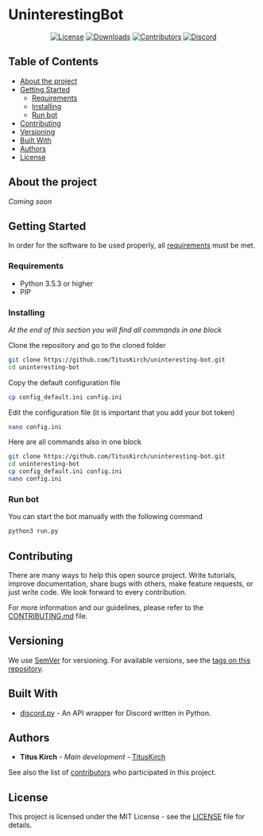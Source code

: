 # UninterestingBot
<p align="center">
    <a href="https://github.com/TitusKirch/uninteresting-bot/blob/master/LICENSE"><img src="https://img.shields.io/github/license/TitusKirch/uninteresting-bot?label=License&labelColor=30363D&color=2FBF50" alt="License"></a>
    <a href="https://github.com/TitusKirch/uninteresting-bot/releases"><img src="https://img.shields.io/github/downloads/TitusKirch/uninteresting-bot/total?label=Downloads&labelColor=30363D&color=2FBF50" alt="Downloads"></a>
    <a href="https://github.com/TitusKirch/uninteresting-bot/graphs/contributors"><img src="https://img.shields.io/github/contributors/TitusKirch/uninteresting-bot?label=Contributors&labelColor=30363D&color=2FBF50" alt="Contributors"></a>
    <a href="https://discord.tkirch.dev"><img src="https://img.shields.io/discord/576562577769889805?label=Discord&labelColor=30363D&color=2FBF50&logoColor=959DA5&logo=Discord" alt="Discord"></a>
</p>

## Table of Contents
* [About the project](#about-the-project)
* [Getting Started](#getting-started)
    * [Requirements](#requirements)
    * [Installing](#installing)
    * [Run bot](#run-bot)
* [Contributing](#contributing)
* [Versioning](#versioning)
* [Built With](#built-with)
* [Authors](#authors)
* [License](#license)

## About the project
*Coming soon*

## Getting Started
In order for the software to be used properly, all [requirements](#requirements) must be met.

### Requirements
* Python 3.5.3 or higher
* PIP

### Installing
*At the end of this section you will find all commands in one block*

Clone the repository and go to the cloned folder
```bash
git clone https://github.com/TitusKirch/uninteresting-bot.git
cd uninteresting-bot
```

Copy the default configuration file
```bash
cp config_default.ini config.ini 
```

Edit the configuration file (it is important that you add your bot token)
```bash
nano config.ini 
```

Here are all commands also in one block
```bash
git clone https://github.com/TitusKirch/uninteresting-bot.git
cd uninteresting-bot
cp config_default.ini config.ini 
nano config.ini 
```

### Run bot
You can start the bot manually with the following command
```bash
python3 run.py 
```

## Contributing
There are many ways to help this open source project. Write tutorials, improve documentation, share bugs with others, make feature requests, or just write code. We look forward to every contribution.

For more information and our guidelines, please refer to the [CONTRIBUTING.md](CONTRIBUTING.md) file.

## Versioning
We use [SemVer](http://semver.org/) for versioning. For available versions, see the [tags on this repository](https://github.com/TitusKirch/uninteresting-bot/tags). 

## Built With
* [discord.py](https://github.com/Rapptz/discord.py) - An API wrapper for Discord written in Python.

## Authors
* **Titus Kirch** - *Main development* - [TitusKirch](https://github.com/TitusKirch)

See also the list of [contributors](https://github.com/TitusKirch/uninteresting-bot/graphs/contributors) who participated in this project.

## License
This project is licensed under the MIT License - see the [LICENSE](LICENSE) file for details.